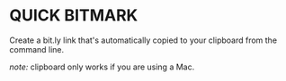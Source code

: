 # QUICK BITMARK
Create a bit.ly link that's automatically copied to your clipboard from the command line.

*note:* clipboard only works if you are using a Mac.